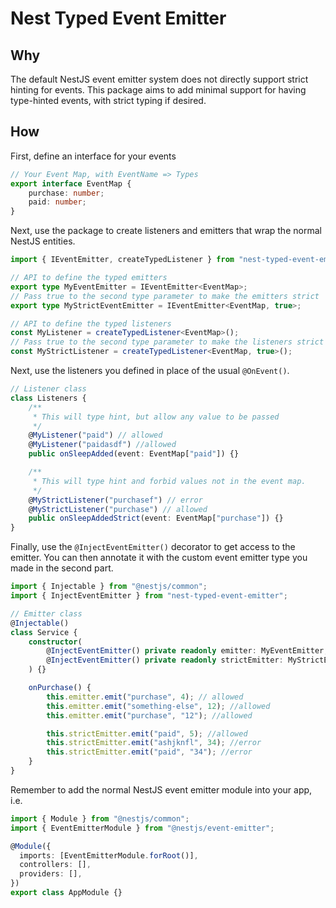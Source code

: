 # Nest Typed Event Emitter

## Why

The default NestJS event emitter system does not directly support strict hinting
for events. This package aims to add minimal support for having type-hinted
events, with strict typing if desired.

## How

First, define an interface for your events

```ts
// Your Event Map, with EventName => Types
export interface EventMap {
    purchase: number;
    paid: number;
}
```

Next, use the package to create listeners and emitters that wrap the normal
NestJS entities.

```ts
import { IEventEmitter, createTypedListener } from "nest-typed-event-emitter";

// API to define the typed emitters
export type MyEventEmitter = IEventEmitter<EventMap>;
// Pass true to the second type parameter to make the emitters strict
export type MyStrictEventEmitter = IEventEmitter<EventMap, true>;

// API to define the typed listeners
const MyListener = createTypedListener<EventMap>();
// Pass true to the second type parameter to make the listeners strict
const MyStrictListener = createTypedListener<EventMap, true>();
```


Next, use the listeners you defined in place of the usual `@OnEvent()`.

```ts
// Listener class
class Listeners {
    /**
     * This will type hint, but allow any value to be passed
     */
    @MyListener("paid") // allowed
    @MyListener("paidasdf") //allowed
    public onSleepAdded(event: EventMap["paid"]) {}

    /**
     * This will type hint and forbid values not in the event map.
     */
    @MyStrictListener("purchasef") // error
    @MyStrictListener("purchase") // allowed
    public onSleepAddedStrict(event: EventMap["purchase"]) {}
}
```

Finally, use the `@InjectEventEmitter()` decorator to get access to the emitter.
You can then annotate it with the custom event emitter type you made in the
second part.

```ts
import { Injectable } from "@nestjs/common";
import { InjectEventEmitter } from "nest-typed-event-emitter";

// Emitter class
@Injectable()
class Service {
    constructor(
        @InjectEventEmitter() private readonly emitter: MyEventEmitter,
        @InjectEventEmitter() private readonly strictEmitter: MyStrictEventEmitter
    ) {}

    onPurchase() {
        this.emitter.emit("purchase", 4); // allowed
        this.emitter.emit("something-else", 12); //allowed
        this.emitter.emit("purchase", "12"); //allowed

        this.strictEmitter.emit("paid", 5); //allowed
        this.strictEmitter.emit("ashjknfl", 34); //error
        this.strictEmitter.emit("paid", "34"); //error
    }
}
```

Remember to add the normal NestJS event emitter module into your app, i.e.

```ts
import { Module } from "@nestjs/common";
import { EventEmitterModule } from "@nestjs/event-emitter";

@Module({
  imports: [EventEmitterModule.forRoot()],
  controllers: [],
  providers: [],
})
export class AppModule {}
```
